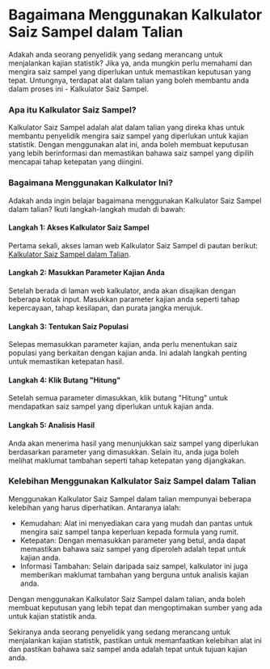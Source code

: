 Bagaimana Menggunakan Kalkulator Saiz Sampel dalam Talian
=========================================================

Adakah anda seorang penyelidik yang sedang merancang untuk menjalankan kajian statistik? Jika ya, anda mungkin perlu memahami dan mengira saiz sampel yang diperlukan untuk memastikan keputusan yang tepat. Untungnya, terdapat alat dalam talian yang boleh membantu anda dalam proses ini - Kalkulator Saiz Sampel.

### Apa itu Kalkulator Saiz Sampel?

Kalkulator Saiz Sampel adalah alat dalam talian yang direka khas untuk membantu penyelidik mengira saiz sampel yang diperlukan untuk kajian statistik. Dengan menggunakan alat ini, anda boleh membuat keputusan yang lebih berinformasi dan memastikan bahawa saiz sampel yang dipilih mencapai tahap ketepatan yang diingini.

### Bagaimana Menggunakan Kalkulator Ini?

Adakah anda ingin belajar bagaimana menggunakan Kalkulator Saiz Sampel dalam talian? Ikuti langkah-langkah mudah di bawah:

#### Langkah 1: Akses Kalkulator Saiz Sampel

Pertama sekali, akses laman web Kalkulator Saiz Sampel di pautan berikut: [Kalkulator Saiz Sampel dalam Talian](https://www.onlinecalculatorsfree.com/ms/math/sample-size-calculator.html).

#### Langkah 2: Masukkan Parameter Kajian Anda

Setelah berada di laman web kalkulator, anda akan disajikan dengan beberapa kotak input. Masukkan parameter kajian anda seperti tahap kepercayaan, tahap kesilapan, dan purata jangka merujuk.

#### Langkah 3: Tentukan Saiz Populasi

Selepas memasukkan parameter kajian, anda perlu menentukan saiz populasi yang berkaitan dengan kajian anda. Ini adalah langkah penting untuk memastikan ketepatan hasil.

#### Langkah 4: Klik Butang "Hitung"

Setelah semua parameter dimasukkan, klik butang "Hitung" untuk mendapatkan saiz sampel yang diperlukan untuk kajian anda.

#### Langkah 5: Analisis Hasil

Anda akan menerima hasil yang menunjukkan saiz sampel yang diperlukan berdasarkan parameter yang dimasukkan. Selain itu, anda juga boleh melihat maklumat tambahan seperti tahap ketepatan yang dijangkakan.

### Kelebihan Menggunakan Kalkulator Saiz Sampel dalam Talian

Menggunakan Kalkulator Saiz Sampel dalam talian mempunyai beberapa kelebihan yang harus diperhatikan. Antaranya ialah:

- Kemudahan: Alat ini menyediakan cara yang mudah dan pantas untuk mengira saiz sampel tanpa keperluan kepada formula yang rumit.
- Ketepatan: Dengan memasukkan parameter yang betul, anda dapat memastikan bahawa saiz sampel yang diperoleh adalah tepat untuk kajian anda.
- Informasi Tambahan: Selain daripada saiz sampel, kalkulator ini juga memberikan maklumat tambahan yang berguna untuk analisis kajian anda.

Dengan menggunakan Kalkulator Saiz Sampel dalam talian, anda boleh membuat keputusan yang lebih tepat dan mengoptimakan sumber yang ada untuk kajian statistik anda.

Sekiranya anda seorang penyelidik yang sedang merancang untuk menjalankan kajian statistik, pastikan untuk memanfaatkan kelebihan alat ini dan pastikan bahawa saiz sampel anda adalah tepat untuk tujuan kajian anda.
